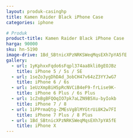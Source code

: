 ```yaml
---
layout: produk-casinghp
title: Kamen Raider Black iPhone Case
categories: iphone

# Produk
product-title: Kamen Raider Black iPhone Case
harga: 90000
sku: hn-5190
image-drive: 1Bd_SBtnicXPzNRKSWeqMqsEXh7pYA5fE
gallery:
  - url: 1yKphxxFqdo6sFqpl374aa8kli0gEOJBz
    title: iPhone 5 / 5s / SE
  - url: 1seZo3ygDhDAd_3obCH47v64zZ3YYJwG7
    title: iPhone 6 / 6s
  - url: 1eUzXmpBiH5pRcNVCiB4eF9-frLise9K-
    title: iPhone 6 Plus / 6s Plus
  - url: 1cZnBgBFQOqIO7pk7aLZN9B5Xu-byIokb
    title: iPhone 7 / 8
  - url: 1iPPrmaQtg-ZMEsVgBlMYGtrUi8K2w7FI
    title: iPhone 7 Plus / 8 Plus
  - url: 1Bd_SBtnicXPzNRKSWeqMqsEXh7pYA5fE
    title: iPhone X
---
```

